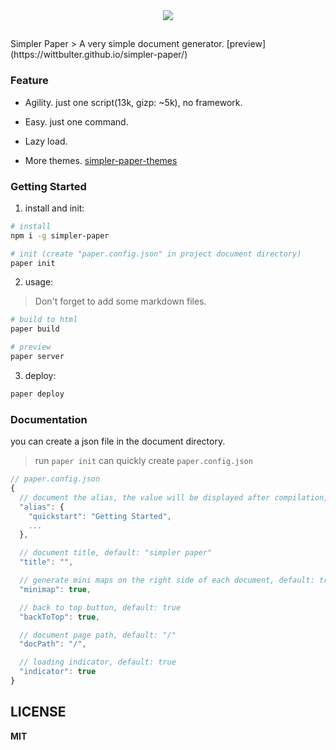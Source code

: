 
<div align="center">
<img src="https://github.com/DhyanaChina/simpler-paper/blob/master/logo.png" align="center">
</div>
<h2></h2>
Simpler Paper
> A very simple document generator. [preview](https://wittbulter.github.io/simpler-paper/)


### Feature

- Agility. just one script(13k, gizp: ~5k), no framework.

- Easy. just one command.

- Lazy load.

- More themes. [simpler-paper-themes](https://github.com/DhyanaChina/simpler-paper-themes)


### Getting Started
1. install and init:
```bash
# install
npm i -g simpler-paper

# init (create "paper.config.json" in project document directory)
paper init

```

2. usage:
> Don't forget to add some markdown files.

```bash
# build to html
paper build

# preview
paper server
```

3. deploy:
```bash
paper deploy
```


### Documentation
you can create a json file in the document directory.

> run `paper init` can quickly create `paper.config.json`

```typescript
// paper.config.json
{
  // document the alias, the value will be displayed after compilation, default: null
  "alias": {
    "quickstart": "Getting Started",
    ...
  },

  // document title, default: "simpler paper"
  "title": "",

  // generate mini maps on the right side of each document, default: true
  "minimap": true,

  // back to top button, default: true
  "backToTop": true,

  // document page path, default: "/"
  "docPath": "/",

  // loading indicator, default: true
  "indicator": true
}
```


## LICENSE

**MIT**


